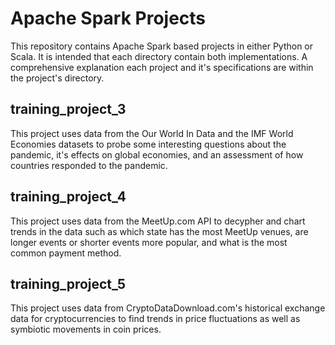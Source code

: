 # Apache Spark Projects
This repository contains Apache Spark based projects in either Python or Scala. It is intended that each directory contain both implementations. A comprehensive explanation each project and it's specifications are within the project's directory.

## training_project_3
This project uses data from the Our World In Data and the IMF World Economies datasets to probe some interesting questions about the pandemic, it's effects on global economies, and an assessment of how countries responded to the pandemic. 

## training_project_4
This project uses data from the MeetUp.com API to decypher and chart trends in the data such as which state has the most MeetUp venues, are longer events or shorter events more popular, and what is the most common payment method.

## training_project_5
This project uses data from CryptoDataDownload.com's historical exchange data for cryptocurrencies to find trends in price fluctuations as well as symbiotic movements in coin prices.
